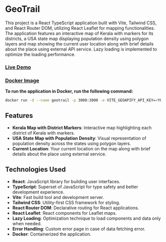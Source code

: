 # GeoTrail

This project is a React TypeScript application built with Vite, Tailwind CSS, and React Router DOM, utilizing React Leaflet for mapping functionalities. The application features an interactive map of Kerala with markers for its districts, a USA state map displaying population density using polygon layers and map showing the current user location along with brief details about the place using external API service. Lazy loading is implemented to optimize the loading performance.

### [Live Demo](https://geotrail.vercel.app/)
### [Docker Image](https://hub.docker.com/repository/docker/niranjan2602/geotrail)

**To run the application in Docker, run the following command:**
```bash
docker run -d --name geotrail -p 3000:3000 -e VITE_GEOAPIFY_API_KEY=<YOUR_GEOAPIFY_API_KEY> niranjan2602/geotrail
```

## Features

- **Kerala Map with District Markers**: Interactive map highlighting each district of Kerala with markers.
- **USA State Map with Population Density**: Visual representation of population density across the states using polygon layers.
- **Current Location**: Your current location on the map along with brief details about the place using external service.

## Technologies Used

- **React**: JavaScript library for building user interfaces.
- **TypeScript**: Superset of JavaScript for type safety and better development experience.
- **Vite**: Fast build tool and development server.
- **Tailwind CSS**: Utility-first CSS framework for styling.
- **React Router DOM**: Declarative routing for React applications.
- **React Leaflet**: React components for Leaflet maps.
- **Lazy Loading**: Optimization technique to load components and data only when needed.
- **Error Handling**: Custom error page in case of data fetching error.
- **Docker**: Containerized the application.

